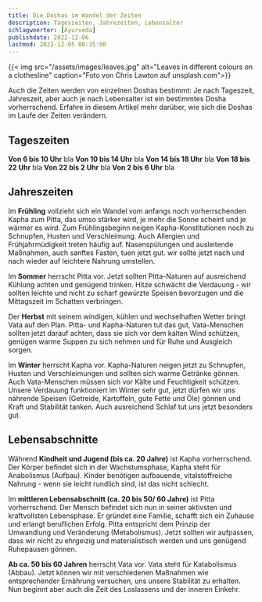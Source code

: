 ```yaml
---
title: Die Doshas im Wandel der Zeiten
description: Tageszeiten, Jahrezeiten, Lebensalter
schlagwoerter: [Ayurveda]
publishdate: 2022-12-06
lastmod: 2022-12-05 08:35:00
---
```


{{< img src="/assets/images/leaves.jpg" alt="Leaves in different colours on a clothesline" caption="Foto von Chris Lawton  auf unsplash.com">}}

Auch die Zeiten werden von einzelnen Doshas bestimmt: Je nach Tageszeit, Jahreszeit, aber auch je nach Lebensalter ist ein bestimmtes Dosha vorherrschend. Erfahre in diesem Artikel mehr darüber, wie sich die Doshas im Laufe der Zeiten verändern.


## Tageszeiten

**Von 6 bis 10 Uhr** bla
**Von 10 bis 14 Uhr** bla
**Von 14 bis 18 Uhr** bla
**Von 18 bis 22 Uhr** bla
**Von 22 bis 2 Uhr** bla
**Von 2 bis 6 Uhr** bla


## Jahreszeiten

Im **Frühling** vollzieht sich ein Wandel vom anfangs noch vorherrschenden Kapha zum Pitta, das umso stärker wird, je mehr die Sonne scheint und je wärmer es wird. Zum Frühlingsbeginn neigen Kapha-Konstitutionen noch zu Schnupfen, Husten und Verschleimung. Auch Allergien und Frühjahrmüdigkeit treten häufig auf. Nasenspülungen und ausleitende Maßnahmen, auch sanftes Fasten, tuen jetzt gut. wir sollte jetzt nach und nach wieder auf leichtere Nahrung umstellen.

Im **Sommer** herrscht Pitta vor. Jetzt sollten Pitta-Naturen auf ausreichend Kühlung achten und genügend trinken. Hitze schwächt die Verdauung - wir sollten leichte und nicht zu scharf gewürzte Speisen bevorzugen und die Mittagszeit im Schatten verbringen.

Der **Herbst** mit seinem windigen, kühlen und wechselhaften Wetter bringt Vata auf den Plan. Pitta- und Kapha-Naturen tut das gut, Vata-Menschen sollten jetzt darauf achten, dass sie sich vor dem kalten Wind schützen, genügen warme Suppen zu sich nehmen und für Ruhe und Ausgleich sorgen.

Im **Winter** herrscht Kapha vor. Kapha-Naturen neigen jetzt zu Schnupfen, Husten und Verschleimungen und sollten sich warme Getränke gönnen. Auch Vata-Menschen müssen sich vor Kälte und Feuchtigkeit schützen. Unsere Verdauung funktioniert im Winter sehr gut, jetzt dürfen wir uns nährende Speisen (Getreide, Kartoffeln, gute Fette und Öle) gönnen und Kraft und Stabilität tanken. Auch ausreichend Schlaf tut uns jetzt besonders gut.


## Lebensabschnitte

Während **Kindheit und Jugend (bis ca. 20 Jahre)** ist Kapha vorherrschend. Der Körper befindet sich in der Wachstumsphase, Kapha steht für Anabolismus (Aufbau). Kinder benötigen aufbauende, vitalstoffreiche Nahrung - wenn sie leicht rundlich sind, ist das nicht schlecht. 

Im **mittleren Lebensabschnitt (ca. 20 bis 50/ 60 Jahre)** ist Pitta vorherrschend. Der Mensch befindet sich nun in seiner aktivsten und kraftvollsten Lebensphase. Er gründet eine Familie, schafft sich ein Zuhause und erlangt beruflichen Erfolg. Pitta entspricht dem Prinzip der Umwandlung und Veränderung (Metabolismus). Jetzt sollten wir aufpassen, dass wir nicht zu ehrgeizig und materialistisch werden und uns genügend Ruhepausen gönnen.

**Ab ca. 50 bis 60 Jahren** herrscht Vata vor. Vata steht für Katabolismus (Abbau). Jetzt können wir mit verschiedenen Maßnahmen wie entsprechender Ernährung versuchen, uns unsere Stabilität zu erhalten. Nun beginnt aber auch die Zeit des Loslassens und der inneren Einkehr.
